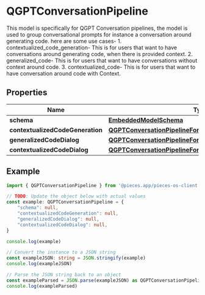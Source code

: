 
# QGPTConversationPipeline

This model is specifically for QGPT Conversation pipelines, the model is used to group conversational prompts for instance a conversation around generating code.  here are some use cases- 1. contextualized_code_generation- This is for users that want to have conversations around generating code, when there is provided context. 2. generalized_code- This is for users that want to have conversations without context around code. 3. contextualized_code- This is for users that want to have conversation around code with Context.

## Properties

Name | Type
------------ | -------------
**schema** | [**EmbeddedModelSchema**](EmbeddedModelSchema)
**contextualizedCodeGeneration** | [**QGPTConversationPipelineForContextualizedCodeGeneration**](QGPTConversationPipelineForContextualizedCodeGeneration)
**generalizedCodeDialog** | [**QGPTConversationPipelineForGeneralizedCodeDialog**](QGPTConversationPipelineForGeneralizedCodeDialog)
**contextualizedCodeDialog** | [**QGPTConversationPipelineForContextualizedCodeDialog**](QGPTConversationPipelineForContextualizedCodeDialog)

## Example

```typescript
import { QGPTConversationPipeline } from '@pieces.app/pieces-os-client'

// TODO: Update the object below with actual values
const example: QGPTConversationPipeline = {
    "schema": null,
    "contextualizedCodeGeneration": null,
    "generalizedCodeDialog": null,
    "contextualizedCodeDialog": null,
}

console.log(example)

// Convert the instance to a JSON string
const exampleJSON: string = JSON.stringify(example)
console.log(exampleJSON)

// Parse the JSON string back to an object
const exampleParsed = JSON.parse(exampleJSON) as QGPTConversationPipeline
console.log(exampleParsed)
```


